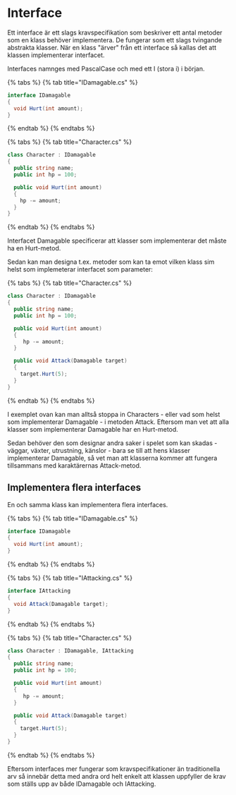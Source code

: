 # Interface

Ett interface är ett slags kravspecifikation som beskriver ett antal metoder som en klass behöver implementera. De fungerar som ett slags tvingande abstrakta klasser. När en klass "ärver" från ett interface så kallas det att klassen implementerar interfacet.

Interfaces namnges med PascalCase och med ett I (stora i) i början.

{% tabs %}
{% tab title="IDamagable.cs" %}
```csharp
interface IDamagable
{
  void Hurt(int amount);
}
```
{% endtab %}
{% endtabs %}

{% tabs %}
{% tab title="Character.cs" %}
```csharp
class Character : IDamagable
{
  public string name;
  public int hp = 100;

  public void Hurt(int amount)
  {
    hp -= amount;
  }
}
```
{% endtab %}
{% endtabs %}

Interfacet Damagable specificerar att klasser som implementerar det måste ha en Hurt-metod.

Sedan kan man designa t.ex. metoder som kan ta emot vilken klass sim helst som implemeterar interfacet som parameter:

{% tabs %}
{% tab title="Character.cs" %}
```csharp
class Character : IDamagable
{
  public string name;
  public int hp = 100;

  public void Hurt(int amount)
  {
     hp -= amount;
  }

  public void Attack(Damagable target)
  {
    target.Hurt(5);
  }
}
```
{% endtab %}
{% endtabs %}

I exemplet ovan kan man alltså stoppa in Characters - eller vad som helst som implementerar Damagable - i metoden Attack. Eftersom man vet att alla klasser som implementerar Damagable har en Hurt-metod.

Sedan behöver den som designar andra saker i spelet som kan skadas - väggar, växter, utrustning, känslor - bara se till att hens klasser implementerar Damagable, så vet man att klasserna kommer att fungera tillsammans med karaktärernas Attack-metod.

## Implementera flera interfaces

En och samma klass kan implementera flera interfaces.

{% tabs %}
{% tab title="IDamagable.cs" %}
```csharp
interface IDamagable
{
  void Hurt(int amount);
}  
```
{% endtab %}
{% endtabs %}

{% tabs %}
{% tab title="IAttacking.cs" %}
```csharp
interface IAttacking
{
  void Attack(Damagable target);
}
```
{% endtab %}
{% endtabs %}

{% tabs %}
{% tab title="Character.cs" %}
```csharp
class Character : IDamagable, IAttacking
{
  public string name;
  public int hp = 100;

  public void Hurt(int amount)
  {
     hp -= amount;
  }

  public void Attack(Damagable target)
  {
    target.Hurt(5);
  }
}
```
{% endtab %}
{% endtabs %}

Eftersom interfaces mer fungerar som kravspecifikationer än traditionella arv så innebär detta med andra ord helt enkelt att klassen uppfyller de krav som ställs upp av både IDamagable och IAttacking.
